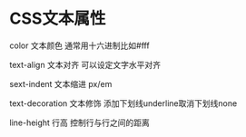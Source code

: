 # CSS文本属性

color  文本颜色 通常用十六进制比如#fff

text-align 文本对齐 可以设定文字水平对齐

sext-indent 文本缩进 px/em

text-decoration 文本修饰 添加下划线underline取消下划线none

line-height 行高 控制行与行之间的距离
